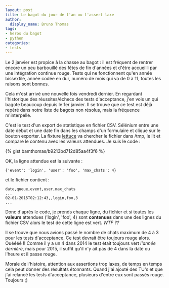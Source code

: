 ```yaml
---
layout: post
title: Le bagot du jour de l'an ou l'assert laxe
author:
  display_name: Bruno Thomas
tags:
- heros du bagot
- python
categories:
- tests
---
```

Le 2 janvier est propice à la chasse au bagot : il est fréquent de rentrer encore un peu barbouillé des fêtes de fin d'années et d'être accueilli par une intégration continue rouge. Tests qui ne fonctionnent qu'en année bissextile, année codée en dur, numéro de mois qui va de 0 à 11, toutes les raisons sont bonnes.

Cela m'est arrivé une nouvelle fois vendredi dernier. En regardant l'historique des réussites/échecs des tests d'acceptance, j'en vois un qui bagote beaucoup depuis le 1er janvier. Il se trouve que ce test est déjà repéré dans notre liste de bagots non résolus, mais la fréquence m'interpelle.

C'est le test d'un export de statistique en fichier CSV. Sélénium entre une date début et une date fin dans les champs d'un formulaire et clique sur le bouton exporter. La fixture [lettuce](http://lettuce.it/) va chercher le fichier dans /tmp, le lit et compare le contenu avec les valeurs attendues. Je suis le code :

{% gist bamthomas/b9213bd712d85aa4f3f6 %}

OK, la ligne attendue est la suivante :

````
{'event': 'login', 'user': 'foo', 'max_chats': 4}
````

et le fichier contient :

````
date,queue,event,user,max_chats
...
02-01-2015T02:12:43,,login,foo,3
...
````

Donc d'après le code, je prends chaque ligne, du fichier et si toutes les **valeurs** attendues ('login', 'foo', 4) sont **contenues** dans une des lignes du fichier CSV alors le test de cette ligne est vert. *WTF ??*

Il se trouve que nous avions passé le nombre de chats maximum de 4 à 3 pour les tests d'acceptance. Ce test devrait être toujours rouge alors. Ouéééé !! Comme il y a un 4 dans 2014 le test était toujours vert *l'année dernière*, mais pour 2015, il suffit qu'il n'y ait pas de 4 dans la date ou l'heure et il passe rouge.

Morale de l'histoire, attention aux assertions trop laxes, de temps en temps cela peut donner des résultats étonnants. Quand j'ai ajouté des TU's et que j'ai relancé les tests d'acceptance, plusieurs d'entre eux sont passés rouge. Toujours ;)
